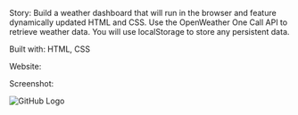 Story:
Build a weather dashboard that will run in the browser and feature dynamically updated HTML and CSS. Use the OpenWeather One Call API to retrieve weather data. You will use localStorage to store any persistent data.

Built with:
HTML, CSS

Website:

Screenshot:

![GitHub Logo](/images/demo.png)

